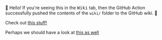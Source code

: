 👋 Hello! If you're seeing this in the <kbd>Wiki</kbd> tab, then the GitHub
Action successfully pushed the contents of the `wiki/` folder to the GitHub
wiki. 🥳

Check out [this stuff!](./somewhere-else.md#another-section)

Perhaps we should have a look at [this as well](./somewhere-else.md)